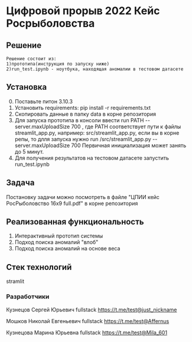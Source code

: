 # Цифровой прорыв 2022 Кейс Росрыболовства

## Решение
    Решение состоит из:
    1)прототипа(инструкция по запуску ниже)
    2)run_test.ipynb - ноутбука, находящая аномалии в тестовом датасете

## Установка

0. Поставьте питон 3.10.3
1. Установить requirements: pip install -r requirements.txt
2. Скопировать данные в папку data в корне репозитория
3. Для запуска прототипа в консоли ввести run PATH --server.maxUploadSize 700
, где PATH соответствует пути к файлы streamlit_app.py, например: src/streamlit_app.py, если вы в корне репы, то длля запуска нужно run /src/streamlit_app.py --server.maxUploadSize 700
Первичная инициализация может занять до 5 минут.
4. Для получения результатов на тестовом датасете запустить run_test.ipynb
## Задача
   Постановку задачи можно посмотреть в файле "ЦПИИ кейс РосРыболовство 16х9 full.pdf" в корне репозитория

## Реализованная функциональность
   1. Интерактивный прототип системы
   2. Подход поиска аномалий "влоб"
   3. Подход поиска аномалий на основе веса


## Cтек технологий
   stramlit


### Разработчики
Кузнецов Сергей Юрьевич fullstack https://t.me/test@just_nickname

Мошков Николай Евгеньевич fullstack https://t.me/test@Affernus

Кузнецова Марина Юрьевна fullstack https://t.me/test@Mila_601

